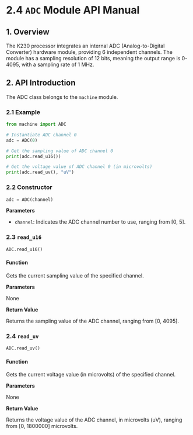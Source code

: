 # 2.4 `ADC` Module API Manual

## 1. Overview

The K230 processor integrates an internal ADC (Analog-to-Digital Converter) hardware module, providing 6 independent channels. The module has a sampling resolution of 12 bits, meaning the output range is 0-4095, with a sampling rate of 1 MHz.

## 2. API Introduction

The ADC class belongs to the `machine` module.

### 2.1 Example

```python
from machine import ADC

# Instantiate ADC channel 0
adc = ADC(0)

# Get the sampling value of ADC channel 0
print(adc.read_u16())

# Get the voltage value of ADC channel 0 (in microvolts)
print(adc.read_uv(), "uV")
```

### 2.2 Constructor

```python
adc = ADC(channel)
```

**Parameters**

- `channel`: Indicates the ADC channel number to use, ranging from [0, 5].

### 2.3 `read_u16`

```python
ADC.read_u16()
```

#### Function

Gets the current sampling value of the specified channel.

**Parameters**

None

**Return Value**

Returns the sampling value of the ADC channel, ranging from [0, 4095].

### 2.4 `read_uv`

```python
ADC.read_uv()
```

#### Function

Gets the current voltage value (in microvolts) of the specified channel.

**Parameters**

None

**Return Value**

Returns the voltage value of the ADC channel, in microvolts (uV), ranging from [0, 1800000] microvolts.
